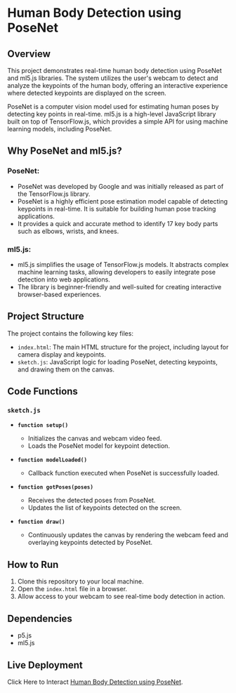 # Human Body Detection using PoseNet

## Overview

This project demonstrates real-time human body detection using PoseNet and ml5.js libraries. The system utilizes the user's webcam to detect and analyze the keypoints of the human body, offering an interactive experience where detected keypoints are displayed on the screen.

PoseNet is a computer vision model used for estimating human poses by detecting key points in real-time. ml5.js is a high-level JavaScript library built on top of TensorFlow.js, which provides a simple API for using machine learning models, including PoseNet.

## Why PoseNet and ml5.js?

### PoseNet:
- PoseNet was developed by Google and was initially released as part of the TensorFlow.js library.
- PoseNet is a highly efficient pose estimation model capable of detecting keypoints in real-time. It is suitable for building human pose tracking applications.
- It provides a quick and accurate method to identify 17 key body parts such as elbows, wrists, and knees.

### ml5.js:
- ml5.js simplifies the usage of TensorFlow.js models. It abstracts complex machine learning tasks, allowing developers to easily integrate pose detection into web applications.
- The library is beginner-friendly and well-suited for creating interactive browser-based experiences.

## Project Structure

The project contains the following key files:

- `index.html`: The main HTML structure for the project, including layout for camera display and keypoints.
- `sketch.js`: JavaScript logic for loading PoseNet, detecting keypoints, and drawing them on the canvas.

## Code Functions

### `sketch.js`

- **`function setup()`**  
  - Initializes the canvas and webcam video feed.  
  - Loads the PoseNet model for keypoint detection.

- **`function modelLoaded()`**  
  - Callback function executed when PoseNet is successfully loaded.

- **`function gotPoses(poses)`**  
  - Receives the detected poses from PoseNet.  
  - Updates the list of keypoints detected on the screen.

- **`function draw()`**  
  - Continuously updates the canvas by rendering the webcam feed and overlaying keypoints detected by PoseNet.

## How to Run

1. Clone this repository to your local machine.
2. Open the `index.html` file in a browser.
3. Allow access to your webcam to see real-time body detection in action.

## Dependencies

- p5.js
- ml5.js

## Live Deployment

Click Here to Interact [Human Body Detection using PoseNet](https://nitinyadav1511.github.io/PoseNet-Human-Body-Detection/).
